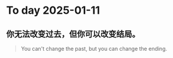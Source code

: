 
# To day 2025-01-11


## 你无法改变过去，但你可以改变结局。
> You can't change the past, but you can change the ending.

    